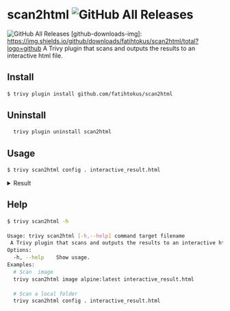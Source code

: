 
# scan2html ![GitHub All Releases](https://img.shields.io/github/downloads/fatihtokus/scan2html/total)

 ![GitHub All Releases](https://img.shields.io/github/downloads/fatihtokus/scan2html/total?logo=github)
[github-downloads-img]: https://img.shields.io/github/downloads/fatihtokus/scan2html/total?logo=github
A Trivy plugin that scans and outputs the results to an interactive html file.
## Install
```sh
$ trivy plugin install github.com/fatihtokus/scan2html
```

## Uninstall
```sh
  trivy plugin uninstall scan2html
```

## Usage
```sh
$ trivy scan2html config . interactive_result.html
```
<details>
<summary>Result</summary>
  
![result](result.png)
  
</details>

## Help
```sh
$ trivy scan2html -h

Usage: trivy scan2html [-h,--help] command target filename
 A Trivy plugin that scans and outputs the results to an interactive html file.
Options:
  -h, --help    Show usage.
Examples:
  # Scan  image
  trivy scan2html image alpine:latest interactive_result.html

  # Scan a local folder
  trivy scan2html config . interactive_result.html
```
